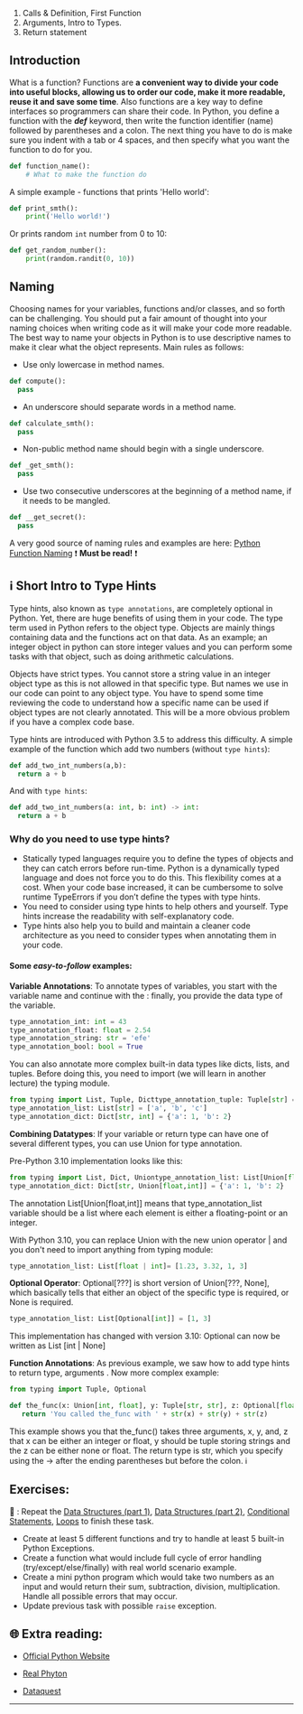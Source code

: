 1. Calls & Definition, First Function 
1. Arguments, Intro to Types.
1. Return statement

## Introduction 
What is a function?
Functions are **a convenient way to divide your code into useful blocks, allowing us to order our code, make it more readable, reuse it and save some time**. Also functions are a key way to define interfaces so programmers can share their code.
In Python, you define a function with the _**def**_ keyword, then write the function identifier (name) followed by parentheses and a colon.
The next thing you have to do is make sure you indent with a tab or 4 spaces, and then specify what you want the function to do  for you.

```python
def function_name():
    # What to make the function do
```
A simple example - functions that prints 'Hello world':

```python
def print_smth():
    print('Hello world!')
```

Or prints random `int` number from 0 to 10:

```python
def get_random_number():
    print(random.randit(0, 10))
```

## Naming

Choosing names for your variables, functions and/or classes, and so forth can be challenging. You should put a fair amount of thought into your naming choices when writing code as it will make your code more readable. The best way to name your objects in Python is to use descriptive names to make it clear what the object represents.
Main rules as follows: 
* Use only lowercase in method names.
```python
def compute():
  pass
```
* An underscore should separate words in a method name.
```python
def calculate_smth():
  pass
```
* Non-public method name should begin with a single underscore.
```python
def _get_smth():
  pass
```
* Use two consecutive underscores at the beginning of a method name, if it needs to be mangled.
```python
def __get_secret():
  pass
```

A very good source of naming rules and examples are here: [Python Function Naming](https://melevir.medium.com/python-functions-naming-tips-376f12549f9) ❗ **Must be read!** ❗

## ℹ️ Short Intro to Type Hints
Type hints, also known as `type annotations`, are completely optional in Python. Yet, there are huge benefits of using them in your code.
The type term used in Python refers to the object type. Objects are mainly things containing data and the functions act on that data. As an example; an integer object in python can store integer values and you can perform some tasks with that object, such as doing arithmetic calculations.

Objects have strict types. You cannot store a string value in an integer object type as this is not allowed in that specific type. But names we use in our code can point to any object type. You have to spend some time reviewing the code to understand how a specific name can be used if object types are not clearly annotated. This will be a more obvious problem if you have a complex code base.

Type hints are introduced with Python 3.5 to address this difficulty.
A simple example of the function which add two numbers (without `type hints`):

```python
def add_two_int_numbers(a,b):
  return a + b
```

And with `type hints`: 

```python
def add_two_int_numbers(a: int, b: int) -> int:
  return a + b
```
### Why do you need to use type hints? 
* Statically typed languages require you to define the types of objects and they can catch errors before run-time. Python is a dynamically typed language and does not force you to do this. This flexibility comes at a cost. When your code base increased, it can be cumbersome to solve runtime TypeErrors if you don’t define the types with type hints.
* You need to consider using type hints to help others and yourself. Type hints increase the readability with self-explanatory code.
* Type hints also help you to build and maintain a cleaner code architecture as you need to consider types when annotating them in your code.

#### Some _easy-to-follow_ examples:

**Variable Annotations**:
To annotate types of variables, you start with the variable name and continue with the : finally, you provide the data type of the variable.

```python
type_annotation_int: int = 43
type_annotation_float: float = 2.54
type_annotation_string: str = 'efe'
type_annotation_bool: bool = True
```
You can also annotate more complex built-in data types like dicts, lists, and tuples. Before doing this, you need to import (we will learn in another lecture) the typing module.

```python
from typing import List, Tuple, Dicttype_annotation_tuple: Tuple[str] = ('1','2','3')
type_annotation_list: List[str] = ['a', 'b', 'c']
type_annotation_dict: Dict[str, int] = {'a': 1, 'b': 2}
```
**Combining Datatypes**:
If your variable or return type can have one of several different types, you can use Union for type annotation.

Pre-Python 3.10 implementation looks like this:

```python
from typing import List, Dict, Uniontype_annotation_list: List[Union[float,int]] = [1.23, 3.32, 1, 3]
type_annotation_dict: Dict[str, Union[float,int]] = {'a': 1, 'b': 2}
```
The annotation List[Union[float,int]] means that type_annotation_list variable should be a list where each element is either a floating-point or an integer.

With Python 3.10, you can replace Union with the new union operator | and you don't need to import anything from typing module:
```python
type_annotation_list: List[float | int]= [1.23, 3.32, 1, 3]
```
**Optional Operator**:
Optional[???] is short version of Union[???, None], which basically tells that either an object of the specific type is required, or None is required.
```python
type_annotation_list: List[Optional[int]] = [1, 3]
```
This implementation has changed with version 3.10: Optional can now be written as List [int | None]

**Function Annotations**:
As previous example, we saw how to add type hints to return type, arguments . Now more complex example:
```python
from typing import Tuple, Optional

def the_func(x: Union[int, float], y: Tuple[str, str], z: Optional[float] = None) -> str:
   return 'You called the_func with ' + str(x) + str(y) + str(z)
```
This example shows you that the_func() takes three arguments, x, y, and, z that x can be either an integer or float, y should be tuple storing strings and the z can be either none or float. The return type is str, which you specify using the -> after the ending parentheses but before the colon.
ℹ️ 

## Exercises: 
🧠 : Repeat the [Data Structures (part 1)](https://github.com/CodeAcademy-Online/python-new-material/wiki/Lesson-3:-Data-Structures-(Part-1)), [Data Structures (part 2)](https://github.com/CodeAcademy-Online/python-new-material/wiki/Lesson-5:-Data-Structures-(Part-2)), [Conditional Statements](https://github.com/CodeAcademy-Online/python-new-material/wiki/Lesson-6:-Conditional-Statements), [Loops](https://github.com/CodeAcademy-Online/python-new-material/wiki/Lesson-8:-Loops) to finish these task.
* Create at least 5 different functions and try to handle at least 5 built-in Python Exceptions.
* Create a function what would include full cycle of error handling (try/except/else/finally) with real world scenario example.
* Create a mini python program which would take two numbers as an input and would return their sum, subtraction, division, multiplication. Handle all possible errors that may occur.  
* Update previous task with possible `raise` exception.


## 🌐  Extra reading:

* [Official Python Website](https://docs.python.org/3/tutorial/errors.html)

* [Real Phyton](https://realpython.com/python-exceptions/)

* [Dataquest](https://www.dataquest.io/blog/python-exceptions/)
***
